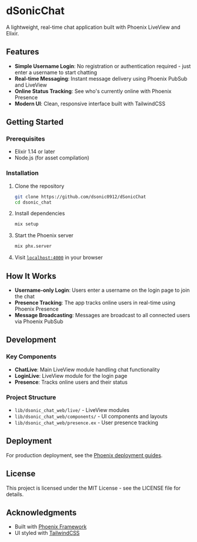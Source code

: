 # dSonicChat

A lightweight, real-time chat application built with Phoenix LiveView and Elixir.

## Features

- **Simple Username Login**: No registration or authentication required - just enter a username to start chatting
- **Real-time Messaging**: Instant message delivery using Phoenix PubSub and LiveView
- **Online Status Tracking**: See who's currently online with Phoenix Presence
- **Modern UI**: Clean, responsive interface built with TailwindCSS

## Getting Started

### Prerequisites

- Elixir 1.14 or later
- Node.js (for asset compilation)

### Installation

1. Clone the repository

   ```bash
   git clone https://github.com/dsonic0912/dSonicChat
   cd dsonic_chat
   ```

2. Install dependencies

   ```bash
   mix setup
   ```

3. Start the Phoenix server

   ```bash
   mix phx.server
   ```

4. Visit [`localhost:4000`](http://localhost:4000) in your browser

## How It Works

- **Username-only Login**: Users enter a username on the login page to join the chat
- **Presence Tracking**: The app tracks online users in real-time using Phoenix Presence
- **Message Broadcasting**: Messages are broadcast to all connected users via Phoenix PubSub

## Development

### Key Components

- **ChatLive**: Main LiveView module handling chat functionality
- **LoginLive**: LiveView module for the login page
- **Presence**: Tracks online users and their status

### Project Structure

- `lib/dsonic_chat_web/live/` - LiveView modules
- `lib/dsonic_chat_web/components/` - UI components and layouts
- `lib/dsonic_chat_web/presence.ex` - User presence tracking

## Deployment

For production deployment, see the [Phoenix deployment guides](https://hexdocs.pm/phoenix/deployment.html).

## License

This project is licensed under the MIT License - see the LICENSE file for details.

## Acknowledgments

- Built with [Phoenix Framework](https://www.phoenixframework.org/)
- UI styled with [TailwindCSS](https://tailwindcss.com/)
